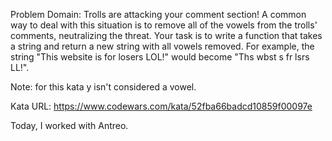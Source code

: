 Problem Domain:
Trolls are attacking your comment section!
A common way to deal with this situation is to remove all of the vowels from the trolls' comments, neutralizing the threat.
Your task is to write a function that takes a string and return a new string with all vowels removed.
For example, the string "This website is for losers LOL!" would become "Ths wbst s fr lsrs LL!".

Note: for this kata y isn't considered a vowel.

Kata URL:
https://www.codewars.com/kata/52fba66badcd10859f00097e

Today, I worked with Antreo.

